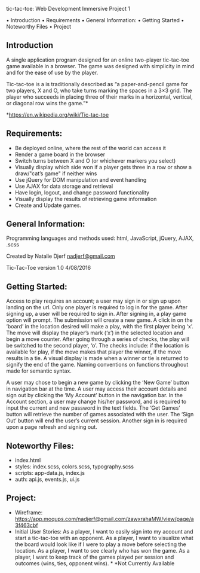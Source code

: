 tic-tac-toe: Web Development Immersive Project 1

•	Introduction
•	Requirements
•	General Information:
•	Getting Started
•	Noteworthy Files
•	Project

## Introduction

A single application program designed for an online two-player tic-tac-toe game available in a browser.
The game was designed with simplicity in mind and for the ease of use by the player.

Tic-tac-toe is a is traditionally described as “a paper-and-pencil game for two players, X and O, who take turns marking the spaces in a 3×3 grid. The player who succeeds in placing three of their marks in a horizontal, vertical, or diagonal row wins the game.”*

*https://en.wikipedia.org/wiki/Tic-tac-toe

## Requirements:

*	Be deployed online, where the rest of the world can access it
*	Render a game board in the browser
*	Switch turns between X and O (or whichever markers you select)
*	Visually display which side won if a player gets three in a row or show a draw/"cat’s game" if neither wins
*	Use jQuery for DOM manipulation and event handling
*	Use AJAX for data storage and retrieval
*	Have login, logout, and change password functionality
*	Visually display the results of retrieving game information
*	Create and Update games.

## General Information:

Programming languages and methods used: html, JavaScript,  jQuery, AJAX, .scss

Created by Natalie Djerf nadjerf@gmail.com

Tic-Tac-Toe version 1.0 4/08/2016

## Getting Started:

Access to play requires an account; a user may sign in or sign up upon landing on the url. Only one player is required to log in for the game.
After signing up, a user will be required to sign in. After signing in, a play game option will prompt. The submission will create a new game.
A click in on the ‘board’ in the location desired will make a play, with the first player being ‘x’. The move will display the player’s mark (‘x’) in the selected location and begin a move counter. After going through a series of checks, the play will be switched to the second player, ‘o’.  The checks include: if the location is available for play, if the move makes that player the winner, if the move results in a tie.
A visual display is made when a winner or tie is returned to signify the end of the game. Naming conventions on functions throughout made for semantic syntax.

A user may chose to begin a new game by clicking the ‘New Game’ button in navigation bar at the time.
A  user may access their account details and sign out by clicking the ‘My Account’ button in the navigation bar. In the Account section, a user may change his/her password, and is required to input the current and new password in the text fields. The ‘Get Games’ button will retrieve the number of games associated with the user.
The ‘Sign Out’ button will end the user’s current session. Another sign in is required upon a page refresh and signing out.

## Noteworthy Files:
* index.html
*	styles: index.scss, colors.scss, typography.scss
*	scripts: app-data.js, index.js
*	auth: api.js, events.js, ui.js

## Project:
*	Wireframe: https://app.moqups.com/nadjerf@gmail.com/zawxrahaMW/view/page/a3f463cbf
*	Initial User Stories:
As a player, I want to easily sign into my account and start a tic-tac-toe with an opponent.
As a player, I want to visualize what the board would look like if I were to play a move before selecting the location.
As a player, I want to see clearly who has won the game.
As a player, I want to keep track of the games played per session and outcomes (wins, ties, opponent wins). *  *Not Currently Available
